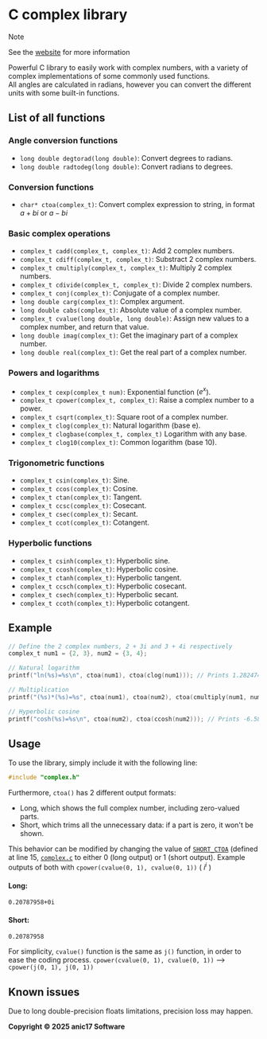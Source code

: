 # C complex library

> [!NOTE]
See the [website](https://anic17.github.io/complex) for more information

Powerful C library to easily work with complex numbers, with a variety of complex implementations of some commonly used functions.  
All angles are calculated in radians, however you can convert the different units with some built-in functions.

## List of all functions

### Angle conversion functions
 - `long double degtorad(long double)`: Convert degrees to radians.  
 - `long double radtodeg(long double)`: Convert radians to degrees.  

### Conversion functions
 - `char* ctoa(complex_t)`: Convert complex expression to string, in format $a+bi$ or $a-bi$

### Basic complex operations

 - `complex_t cadd(complex_t, complex_t)`: Add 2 complex numbers.
 - `complex_t cdiff(complex_t, complex_t)`: Substract 2 complex numbers.
 - `complex_t cmultiply(complex_t, complex_t)`: Multiply 2 complex numbers.
 - `complex_t cdivide(complex_t, complex_t)`: Divide 2 complex numbers.
 - `complex_t conj(complex_t)`: Conjugate of a complex number.
 - `long double carg(complex_t)`: Complex argument.
 - `long double cabs(complex_t)`: Absolute value of a complex number.  
 - `complex_t cvalue(long double, long double)`: Assign new values to a complex number, and return that value.  
 - `long double imag(complex_t)`: Get the imaginary part of a complex number.  
 - `long double real(complex_t)`: Get the real part of a complex number.

### Powers and logarithms

 - `complex_t cexp(complex_t num)`: Exponential function ($e^{x}$).
 - `complex_t cpower(complex_t, complex_t)`: Raise a complex number to a power.
 - `complex_t csqrt(complex_t)`: Square root of a complex number.
 - `complex_t clog(complex_t)`: Natural logarithm (base e).
 - `complex_t clogbase(complex_t, complex_t)` Logarithm with any base.
 - `complex_t clog10(complex_t)`: Common logarithm (base 10).

### Trigonometric functions

 - `complex_t csin(complex_t)`: Sine.  
 - `complex_t ccos(complex_t)`: Cosine.  
 - `complex_t ctan(complex_t)`: Tangent.  
 - `complex_t ccsc(complex_t)`: Cosecant.  
 - `complex_t csec(complex_t)`: Secant.  
 - `complex_t ccot(complex_t)`: Cotangent.  

### Hyperbolic functions

 - `complex_t csinh(complex_t)`: Hyperbolic sine.  
 - `complex_t ccosh(complex_t)`: Hyperbolic cosine.  
 - `complex_t ctanh(complex_t)`: Hyperbolic tangent.  
 - `complex_t ccsch(complex_t)`: Hyperbolic cosecant.  
 - `complex_t csech(complex_t)`: Hyperbolic secant.  
 - `complex_t ccoth(complex_t)`: Hyperbolic cotangent.  

## Example

```c
// Define the 2 complex numbers, 2 + 3i and 3 + 4i respectively
complex_t num1 = {2, 3}, num2 = {3, 4};

// Natural logarithm
printf("ln(%s)=%s\n", ctoa(num1), ctoa(clog(num1))); // Prints 1.2824747+0.98279372i

// Multiplication
printf("(%s)*(%s)=%s", ctoa(num1), ctoa(num2), ctoa(cmultiply(num1, num2))); // Prints -6+17i

// Hyperbolic cosine
printf("cosh(%s)=%s\n", ctoa(num2), ctoa(ccosh(num2))); // Prints -6.580663-7.5815527i
```

## Usage
To use the library, simply include it with the following line:
```c
#include "complex.h"
```

Furthermore, `ctoa()` has 2 different output formats:
 - Long, which shows the full complex number, including zero-valued parts.
 - Short, which trims all the unnecessary data: if a part is zero, it won't be shown.
 
 This behavior can be modified by changing the value of [`SHORT_CTOA`](https://github.com/anic17/complex/blob/main/complex.c#L15) (defined at line 15, [`complex.c`](https://github.com/anic17/complex/blob/main/complex.c#L15) to either 0 (long output) or 1 (short output).
 Example outputs of both with `cpower(cvalue(0, 1), cvalue(0, 1))` ( $i^{i}$ )
 #### Long:
 `0.20787958+0i`
 
 #### Short:
 `0.20787958`

For simplicity, `cvalue()` function is the same as `j()` function, in order to ease the coding process.
`cpower(cvalue(0, 1), cvalue(0, 1))` --> ``cpower(j(0, 1), j(0, 1))``

## Known issues

Due to long double-precision floats limitations, precision loss may happen.

**Copyright &copy; 2025 anic17 Software**
